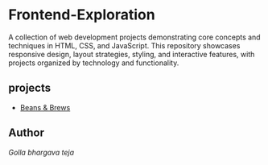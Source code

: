 # Frontend-Exploration
A collection of web development projects demonstrating core concepts and techniques in HTML, CSS, and JavaScript.  This repository showcases responsive design, layout strategies, styling, and interactive features, with projects organized by technology and functionality.
## projects
- [Beans & Brews ](./responsive-coffee-landing-page/README.md)

## Author

<em>Golla bhargava teja<em>

